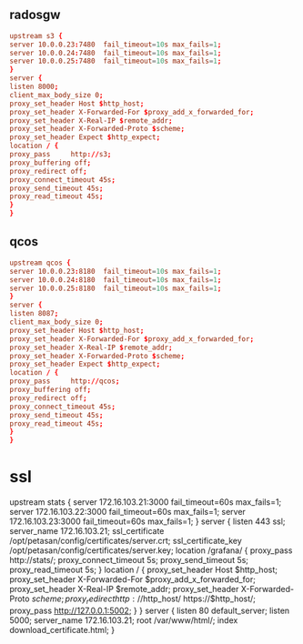 
## radosgw
```conf
upstream s3 {
server 10.0.0.23:7480  fail_timeout=10s max_fails=1;
server 10.0.0.24:7480  fail_timeout=10s max_fails=1;
server 10.0.0.25:7480  fail_timeout=10s max_fails=1;
}
server {
listen 8000;
client_max_body_size 0;
proxy_set_header Host $http_host;
proxy_set_header X-Forwarded-For $proxy_add_x_forwarded_for;
proxy_set_header X-Real-IP $remote_addr;
proxy_set_header X-Forwarded-Proto $scheme;
proxy_set_header Expect $http_expect;
location / {
proxy_pass     http://s3;
proxy_buffering off;
proxy_redirect off;
proxy_connect_timeout 45s;
proxy_send_timeout 45s;
proxy_read_timeout 45s;
}
}
```



## qcos

```conf
upstream qcos {
server 10.0.0.23:8180  fail_timeout=10s max_fails=1;
server 10.0.0.24:8180  fail_timeout=10s max_fails=1;
server 10.0.0.25:8180  fail_timeout=10s max_fails=1;
}
server {
listen 8087;
client_max_body_size 0;
proxy_set_header Host $http_host;
proxy_set_header X-Forwarded-For $proxy_add_x_forwarded_for;
proxy_set_header X-Real-IP $remote_addr;
proxy_set_header X-Forwarded-Proto $scheme;
proxy_set_header Expect $http_expect;
location / {
proxy_pass     http://qcos;
proxy_buffering off;
proxy_redirect off;
proxy_connect_timeout 45s;
proxy_send_timeout 45s;
proxy_read_timeout 45s;
}
}
```


# ssl
upstream stats {
server 172.16.103.21:3000  fail_timeout=60s max_fails=1;
server 172.16.103.22:3000  fail_timeout=60s max_fails=1;
server 172.16.103.23:3000  fail_timeout=60s max_fails=1;
}
server {
listen 443 ssl;
server_name 172.16.103.21;
ssl_certificate     /opt/petasan/config/certificates/server.crt;
ssl_certificate_key /opt/petasan/config/certificates/server.key;
location /grafana/ {
proxy_pass     http://stats/;
proxy_connect_timeout 5s;
proxy_send_timeout 5s;
proxy_read_timeout 5s;
}
location / {
proxy_set_header Host $http_host;
proxy_set_header X-Forwarded-For $proxy_add_x_forwarded_for;
proxy_set_header X-Real-IP $remote_addr;
proxy_set_header X-Forwarded-Proto $scheme;
proxy_redirect http://$http_host/ https://$http_host/;
proxy_pass  http://127.0.0.1:5002;
}
}
server {
listen 80 default_server;
listen 5000;
server_name 172.16.103.21;
root /var/www/html/;
index download_certificate.html;
}